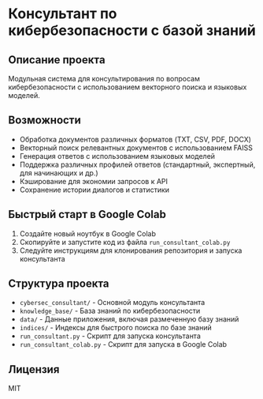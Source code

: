 # Консультант по кибербезопасности с базой знаний

## Описание проекта
Модульная система для консультирования по вопросам кибербезопасности с использованием векторного поиска и языковых моделей.

## Возможности
- Обработка документов различных форматов (TXT, CSV, PDF, DOCX)
- Векторный поиск релевантных документов с использованием FAISS
- Генерация ответов с использованием языковых моделей
- Поддержка различных профилей ответов (стандартный, экспертный, для начинающих и др.)
- Кэширование для экономии запросов к API
- Сохранение истории диалогов и статистики

## Быстрый старт в Google Colab

1. Создайте новый ноутбук в Google Colab
2. Скопируйте и запустите код из файла `run_consultant_colab.py`
3. Следуйте инструкциям для клонирования репозитория и запуска консультанта

## Структура проекта
- `cybersec_consultant/` - Основной модуль консультанта
- `knowledge_base/` - База знаний по кибербезопасности
- `data/` - Данные приложения, включая размеченную базу знаний
- `indices/` - Индексы для быстрого поиска по базе знаний
- `run_consultant.py` - Скрипт для запуска консультанта
- `run_consultant_colab.py` - Скрипт для запуска в Google Colab

## Лицензия
MIT
